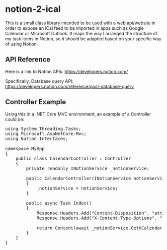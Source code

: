 # notion-2-ical
This is a small class library intended to be used with a web api/website in order to expose an iCal feed to be imported in apps such as Google Calendar or Microsoft Outlook.
It maps the way I arranged the structure of my task items in Notion, so it should be adapted based on your specific way of using Notion.

## API Reference
Here is a link to Notion APIs: https://developers.notion.com/

Specifically, Database query API: https://developers.notion.com/reference/post-database-query

## Controller Example
Using this in a .NET Core MVC environment, an example of a Controller could be:

<pre>
using System.Threading.Tasks;
using Microsoft.AspNetCore.Mvc;
using Notion.Interfaces;

namespace MyApp
{
    public class CalendarController : Controller
    {
        private readonly INotionService _notionService;

        public CalendarController(INotionService notionService)
        {
            _notionService = notionService;
        }

        public async Task<IActionResult> Index()
        {
            Response.Headers.Add("Content-Disposition", "attachment");
            Response.Headers.Add("X-Content-Type-Options", "nosniff");

            return Content(await _notionService.GetVCalendarData(), "text/calendar");
        }
    }
}
</pre>
